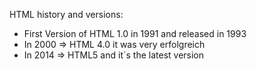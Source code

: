HTML history and versions:
- First Version of HTML 1.0 in 1991 and released in 1993
- In 2000 => HTML 4.0 it was very erfolgreich
- In 2014 => HTML5 and it`s the latest version


